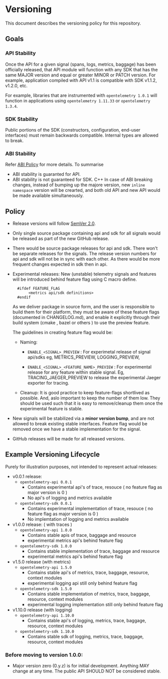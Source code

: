# Versioning

This document describes the versioning policy for this repository.

## Goals

### API Stability

Once the API for a given signal (spans, logs, metrics, baggage) has been officially released, that API module will function with any SDK that has the same MAJOR version and equal or greater MINOR or PATCH version. For example, application compiled with API v1.1 is compatible with SDK v1.1.2, v1.2.0, etc.

For example, libraries that are instrumented with `opentelemetry 1.0.1` will
function in applications using `opentelemetry 1.11.33` or `opentelemetry
1.3.4`.

### SDK Stability

Public portions of the SDK (constructors, configuration, end-user interfaces)
must remain backwards compatible. Internal types are allowed to break.

### ABI Stability

Refer [ABI Policy](./docs/abi-policy.md) for more details. To summarise
* ABI stability is guaranted for API.
* ABI stability is not guaranteed for SDK. C++ In case of ABI breaking changes, instead of bumping up the majore version, new `inline namespace` version will be crearted, and both old API and new API would be made available simultaneously.

## Policy

* Release versions will follow [SemVer 2.0](https://semver.org/).
* Only single source package containing api and sdk for all signals would be released as part of the new GitHub release.
* There would be source package releases for api and sdk. There won't be separate releases for the signals. The release version numbers for api and sdk will not be in sync with each other. As there would be more frequent changes expected in sdk then in api.
* Experimental releases: New (unstable) telemetry signals and features will be introduced behind feature flag using C macro define.
  ```
    #ifdef FEATURE_FLAG
         <metrics api/sdk definitions>
    #endif
  ```

  As we deliver package in source form, and the user is responsible to build them for their platform, they must be
  aware of these feature flags (documented in CHANGELOG.md), and enable it explicitly through their build system (cmake
  , bazel or others ) to use the preview feature.

  The guidelines in creating feature flag would be:
  - Naming:

    - `ENABLE_<SIGNAL>_PREVIEW` : For experimetal release of signal api/sdks eg, METRICS_PREVIEW, LOGGING_PREVIEW,

    - `ENABLE_<SIGNAL>_<FEATURE_NAME>_PREVIEW` : For experimental release for any feature within stable signal. Eg, TRACING_JAEGER_PREVIEW to release the experimental Jaeger exporter for tracing.

  - Cleanup: It is good practice to keep feature-flags shortlived as possible. And, aslo important to keep the number of them low. They should be used such that it is easy to remove/cleanup them once the experimental feature is stable.


* New signals will be stabilized via a **minor version bump**, and are not allowed to break existing stable interfaces.
Feature flag would be removed once we have a stable implementation for the signal.

* GitHub releases will be made for all released versions.

## Example Versioning Lifecycle

Purely for illustration purposes, not intended to represent actual releases:

- v0.0.1 release:
   - `opentelemetry-api 0.0.1`
     - Contains experimental api's of trace, resouce ( no feature flag as major version is 0 )
     - No api's of logging and metrics available
   - `opentelemetry-sdk 0.0.1`
     - Contains experimental implementation of trace, resouce ( no feature flag as major version is 0 )
     - No implemtation of logging and metrics available
- v1.0.0 release: ( with traces )
   - `opentelemetry-api 1.0.0`
     - Contains stable apis of trace, baggage and  resource
     - experimental metrics api's behind feature flag
   - `opentelemetry-sdk 1.0.0`
     - Contains stable implementation of trace, baggage and  resource
     - experimental metrics api's behind feature flag
- v1.5.0 release (with metrics)
   - `opentelemetry-api 1.5.0`
     - Contains stable api's of metrics, trace, baggage, resource, context modules
     - experimental logging api still only behind feature flag
   - `opentelemetry-sdk 1.5.0`
     - Contains stable implementation of metrics, trace, baggage, resource, context modules
     - experimental logging implementation still only behind feature flag
- v1.10.0 release (with logging)
   - `opentelemetry-api 1.10.0`
     - Contains stable api's of logging, metrics, trace, baggage, resource, context modules
   - `opentelemetry-sdk 1.10.0`
     - Contains stable sdk of logging, metrics, trace, baggage, resource, context modules

### Before moving to version 1.0.0:

- Major version zero (0.y.z) is for initial development. Anything MAY change at any time. The public API SHOULD NOT be considered stable.
